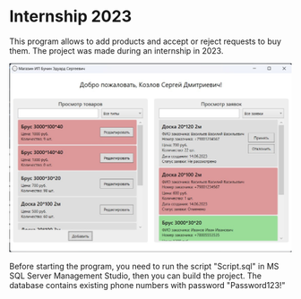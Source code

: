 # Internship 2023
This program allows to add products and accept or reject requests to buy them.
The project was made during an internship in 2023.

![Program UI Image](https://github.com/StrongerF/Internship-2023-KozlovS/blob/main/Internship2023UI.jpg)


Before starting the program, you need to run the script "Script.sql" in MS SQL Server Management Studio, then you can build the project.
The database contains existing phone numbers with password "Password123!"
